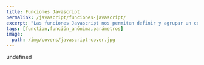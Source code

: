 ```yaml
---
title: Funciones Javascript
permalink: /javascript/funciones-javascript/
excerpt: "Las funciones Javascript nos permiten definir y agrupar un conjunto de sentencias las cuales podemos invocar desde diferentes partes de nuestro programa."
tags: [function,función_anónima,parámetros]
image:
  path: /img/covers/javascript-cover.jpg
---
```

undefined
